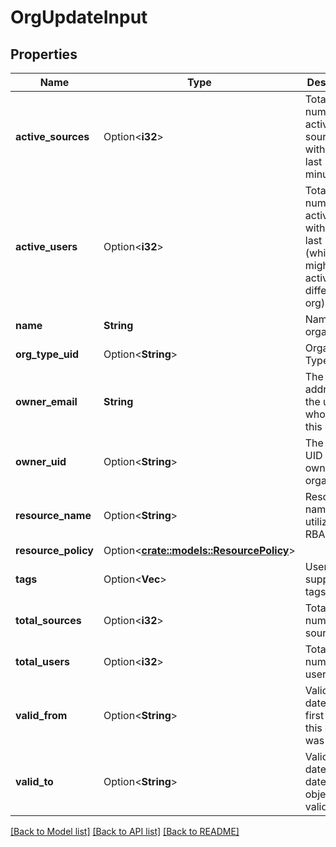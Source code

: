 # OrgUpdateInput

## Properties

Name | Type | Description | Notes
------------ | ------------- | ------------- | -------------
**active_sources** | Option<**i32**> | Total number of active sources within the last 5 minutes | [optional]
**active_users** | Option<**i32**> | Total number of active users within the last 7 days (which might be active on a different org) | [optional]
**name** | **String** | Name of the organization | 
**org_type_uid** | Option<**String**> | Organization Type | [optional]
**owner_email** | **String** | The email address of the user who owns this org | 
**owner_uid** | Option<**String**> | The user UID who owns this organization | [optional]
**resource_name** | Option<**String**> | Resource name utilized by RBAC | [optional]
**resource_policy** | Option<[**crate::models::ResourcePolicy**](ResourcePolicy.md)> |  | [optional]
**tags** | Option<**Vec<String>**> | User supplied tags | [optional]
**total_sources** | Option<**i32**> | Total number of sources | [optional]
**total_users** | Option<**i32**> | Total number of users | [optional]
**valid_from** | Option<**String**> | Valid from date, the first date this object was valid | [optional]
**valid_to** | Option<**String**> | Valid to date, the date this object is valid to | [optional]

[[Back to Model list]](../README.md#documentation-for-models) [[Back to API list]](../README.md#documentation-for-api-endpoints) [[Back to README]](../README.md)


